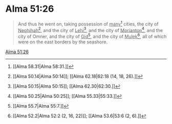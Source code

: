 # Alma 51:26

> And thus he went on, taking possession of <u>many</u>[^a] cities, the city of <u>Nephihah</u>[^b], and the city of <u>Lehi</u>[^c], and the city of <u>Morianton</u>[^d], and the city of Omner, and the city of <u>Gid</u>[^e], and the city of <u>Mulek</u>[^f], all of which were on the east borders by the seashore.

[Alma 51:26](https://www.churchofjesuschrist.org/study/scriptures/bofm/alma/51?lang=eng&id=p26#p26)


[^a]: [[Alma 58.31|Alma 58:31.]]
[^b]: [[Alma 50.14|Alma 50:14]]; [[Alma 62.18|62:18 (14, 18, 26).]]
[^c]: [[Alma 50.15|Alma 50:15]]; [[Alma 62.30|62:30.]]
[^d]: [[Alma 50.25|Alma 50:25]]; [[Alma 55.33|55:33.]]
[^e]: [[Alma 55.7|Alma 55:7.]]
[^f]: [[Alma 52.2|Alma 52:2 (2, 16, 22)]]; [[Alma 53.6|53:6 (2, 6).]]
